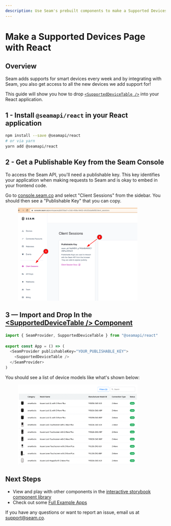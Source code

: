 ```yaml
---
description: Use Seam's prebuilt components to make a Supported Devices page
---
```


# Make a Supported Devices Page with React

## Overview

Seam adds supports for smart devices every week and by integrating with
Seam, you also get access to all the new devices we add support for!

This guide will show you how to drop [`<SupportedDeviceTable />`](https://react.seam.co/?path=/docs/example-supporteddevicetable--docs) into your
React application.

## 1 - Install `@seamapi/react` in your React application

```bash
npm install --save @seamapi/react
# or via yarn
yarn add @seamapi/react
```

## 2 - Get a Publishable Key from the Seam Console

To access the Seam API, you'll need a publishable key. This key
identifies your application when making requests to Seam and is
okay to embed in your frontend code.

Go to [console.seam.co](https://console.seam.co) and select
"Client Sessions" from the sidebar. You should then see a
"Publishable Key" that you can copy.

<figure><img src="../.gitbook/assets/publishable-key-copy.png" alt="" width="375"><figcaption></figcaption></figure>

## 3 — Import and Drop In the [\<SupportedDeviceTable /> Component](https://react.seam.co/?path=/docs/example-supporteddevicetable--docs)

```javascript
import { SeamProvider, SupportedDeviceTable } from "@seamapi/react"

export const App = () => (
  <SeamProvider publishableKey="YOUR_PUBLISHABLE_KEY">
    <SupportedDeviceTable />
  </SeamProvider>
)
```

You should see a list of device models like what's shown below:

<figure><img src="../.gitbook/assets/supported-device-table.png" alt="" width="375"><figcaption></figcaption></figure>

## Next Steps

- View and play with other components in the [interactive storybook component library](https://seam-react.vercel.app/)
- Check out some [Full Example Apps](https://github.com/seamapi/react/tree/main/examples)

If you have any questions or want to report an issue, email us at support@seam.co.
